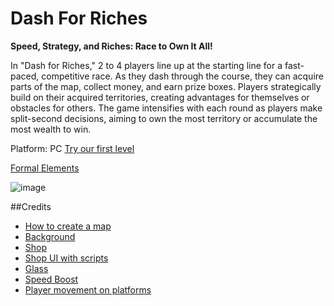 # Dash For Riches

**Speed, Strategy, and Riches: Race to Own It All!**

In "Dash for Riches," 2 to 4 players line up at the starting line for a fast-paced, competitive race. As they dash through the course, they can acquire parts of the map, collect money, and earn prize boxes. Players strategically build on their acquired territories, creating advantages for themselves or obstacles for others. The game intensifies with each round as players make split-second decisions, aiming to own the most territory or accumulate the most wealth to win.

Platform: PC [Try our first level](https://mayamichael.itch.io/dash4riches)

[Formal Elements](https://github.com/our-game-maya-and-michael/Dash-For-Riches/blob/main/formal-elements.md)

![image](https://github.com/our-game-maya-and-michael/Dash-For-Riches/assets/85742675/8f19c486-465f-43fc-9d91-35a9419ed361)

##Credits
* [How to create a map](https://www.youtube.com/watch?v=g83_gwEO0kM&ab_channel=MoreBBlakeyyy)
* [Background](https://stock.adobe.com/il/images/cityscape-cartoon-urban-skyline-city-panorama-landscape-street-flat-and-office-buildings-wide-horizontal-panorama-drawing-silouette-town-view-sky-skyscrapers-sunrise-morning-or-evening-sun/530854713)
* [Shop](https://www.pngegg.com/en/png-zqvcb/download)
* [Shop UI with scripts](https://www.youtube.com/watch?v=HuXy4XX0hzg&t=603s)
* [Glass](https://www.silatec-bulletproofglass.com/bulletproof-glass-wall/)
* [Speed Boost](https://www.vhv.rs/download/hbxoJTJ_speed-up-png-speedometer-transparent-png/)
* [Player movement on platforms](https://www.youtube.com/watch?v=K1xZ-rycYY8&t=69s)
